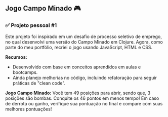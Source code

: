 ## Jogo Campo Minado 🎮
### ✅ Projeto pessoal #1

Este projeto foi inspirado em um desafio de processo seletivo de emprego, no qual desenvolvi uma versão do Campo Minado em Clojure. Agora, como parte do meu portfólio, recriei o jogo usando JavaScript, HTML e CSS.

**Recursos:**
- Desenvolvido com base em conceitos aprendidos em aulas e bootcamps.
- Ainda planejo melhorias no código, incluindo refatoração para seguir práticas de "clean code".

**Jogo Campo Minado:**
Você tem 49 posições para abrir, sendo que, 3 posições são bombas. Conquite os 46 pontos em menos tempo!
Em caso de derrota ou ganho, verifique sua pontuação no final e compare com suas melhores pontuações!
